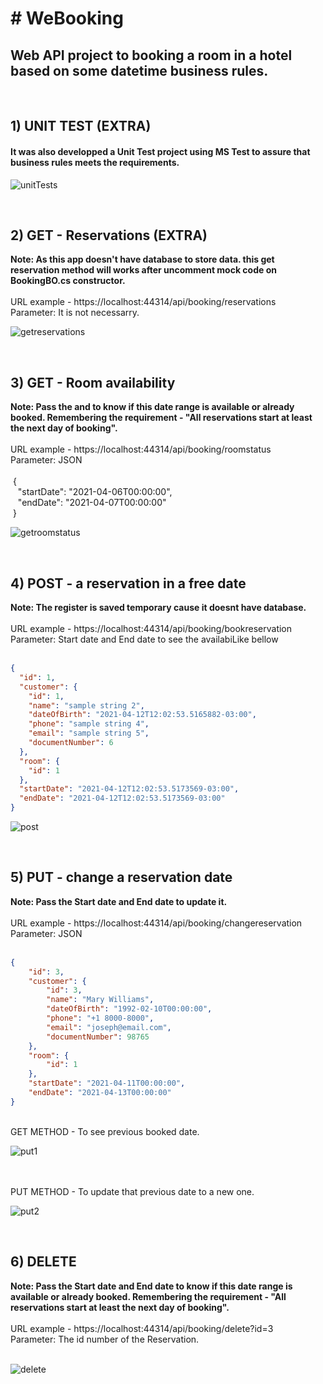 <h1># WeBooking</h1>
<h2> Web API project to booking a room in a hotel based on some datetime business rules.</h2>
<br/>

<h2> 1) UNIT TEST (EXTRA) </h2>
<h4>It was also developped a Unit Test project using MS Test to assure that business rules meets the requirements.</h4>

![unitTests](https://user-images.githubusercontent.com/9018950/114437568-1934e600-9b9d-11eb-9263-a92747aa6d95.png)

<br/>

<h2> 2) GET - Reservations (EXTRA) </h2>
<b>Note: As this app doesn't have database to store data. this get reservation method will works after uncomment mock code on BookingBO.cs constructor.</b>
<br/><br/>
URL example - https://localhost:44314/api/booking/reservations
<br/> Parameter: It is not necessarry.

![getreservations](https://user-images.githubusercontent.com/9018950/114430194-9314a180-9b94-11eb-9956-1542d6f7be7e.png)

<br/>

<h2> 3) GET - Room availability </h2>
<b>Note: Pass the <Start date> and <End date> to know if this date range is available or already booked. Remembering the requirement - "All reservations start at least the next day of booking". </b> <br/><br/>
URL example - https://localhost:44314/api/booking/roomstatus
<br/> Parameter: JSON
<br/>
<br/>&nbsp;{
<br/>&nbsp;&nbsp;    "startDate": "2021-04-06T00:00:00",
<br/>&nbsp;&nbsp;    "endDate": "2021-04-07T00:00:00"
<br/>&nbsp;}

![getroomstatus](https://user-images.githubusercontent.com/9018950/114431947-7b3e1d00-9b96-11eb-9a81-ddcdc30ef358.png)

<br/>

<h2> 4) POST - a reservation in a free date </h2>
<b>Note: The register is saved temporary cause it doesnt have database.</b> <br/><br/>
URL example - https://localhost:44314/api/booking/bookreservation
<br/> Parameter: Start date and End date to see the availabiLike bellow
<br/><br/>

```json
{
  "id": 1,
  "customer": {
    "id": 1,
    "name": "sample string 2",
    "dateOfBirth": "2021-04-12T12:02:53.5165882-03:00",
    "phone": "sample string 4",
    "email": "sample string 5",
    "documentNumber": 6
  },
  "room": {
    "id": 1
  },
  "startDate": "2021-04-12T12:02:53.5173569-03:00",
  "endDate": "2021-04-12T12:02:53.5173569-03:00"
}
```

![post](https://user-images.githubusercontent.com/9018950/114440308-564ea780-9ba0-11eb-9bdc-b5ceea681a2a.png)

<br/>


<h2> 5) PUT - change a reservation date </h2>
<b>Note: Pass the Start date and End date to update it. </b> <br/><br/>
URL example - https://localhost:44314/api/booking/changereservation
<br/> Parameter: JSON
<br/><br/>

```json
{
    "id": 3,
    "customer": {
        "id": 3,
        "name": "Mary Williams",
        "dateOfBirth": "1992-02-10T00:00:00",
        "phone": "+1 8000-8000",
        "email": "joseph@email.com",
        "documentNumber": 98765
    },
    "room": {
        "id": 1
    },
    "startDate": "2021-04-11T00:00:00",
    "endDate": "2021-04-13T00:00:00"
}
```
<br/> GET METHOD - To see previous booked date.

![put1](https://user-images.githubusercontent.com/9018950/114443256-d9bdc800-9ba3-11eb-854c-2fc0f9d25f4b.png)

<br/><br/> PUT METHOD - To update that previous date to a new one.

![put2](https://user-images.githubusercontent.com/9018950/114442950-85b2e380-9ba3-11eb-8b2d-c2f0223ecfb8.png)

<br/>


<h2> 6) DELETE </h2>
<b>Note: Pass the Start date and End date to know if this date range is available or already booked. Remembering the requirement - "All reservations start at least the next day of booking". </b> <br/><br/>
URL example - https://localhost:44314/api/booking/delete?id=3
<br/> Parameter: The id number of the Reservation.
<br/><br/>

![delete](https://user-images.githubusercontent.com/9018950/114443601-4042e600-9ba4-11eb-8cd9-a6ec9a8586fd.png)

<br/>
